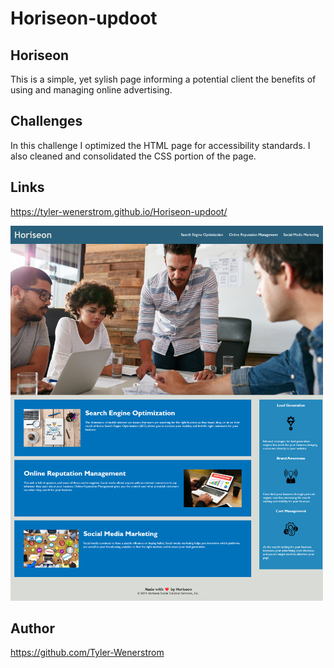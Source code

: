 # Horiseon-updoot
## Horiseon
This is a simple, yet sylish page informing a potential client the benefits of using and managing online advertising.

## Challenges
In this challenge I optimized the HTML page for accessibility standards. I also cleaned and consolidated the CSS portion of the page.

## Links
https://tyler-wenerstrom.github.io/Horiseon-updoot/

<img src= "screenshot/Horiseon.png" width="500" height="600" alt="Screenshot"/>

## Author
https://github.com/Tyler-Wenerstrom